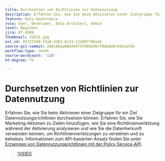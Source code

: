 ```yaml
---
title: Durchsetzen von Richtlinien zur Datennutzung
description: Erfahren Sie, wie Sie beim Aktivieren einer Zielgruppe für ein Ziel Datennutzungsrichtlinien durchsetzen können. Erfahren Sie, wie Sie Marketing-Aktionen zu Zielen hinzufügen, wie Sie eine Richtlinienverletzung während der Aktivierung analysieren und wie Sie die Datenherkunft verwenden können, um Richtlinienverletzungen zu verstehen und zu beheben.
feature: Data Governance
role: User, Developer, Data Architect, Admin
level: Beginner
jira: KT-4380
thumbnail: 33631.jpg
exl-id: 9372f240-73a0-4262-8c23-122007786ea5
source-git-commit: 286c85aa88d44574f00ded67f0de8e0c945a153e
workflow-type: tm+mt
source-wordcount: '110'
ht-degree: 7%

---
```


# Durchsetzen von Richtlinien zur Datennutzung

Erfahren Sie, wie Sie beim Aktivieren einer Zielgruppe für ein Ziel Datennutzungsrichtlinien durchsetzen können. Erfahren Sie, wie Sie Marketing-Aktionen zu Zielen hinzufügen, wie Sie eine Richtlinienverletzung während der Aktivierung analysieren und wie Sie die Datenherkunft verwenden können, um Richtlinienverletzungen zu verstehen und zu beheben. Informationen zum API-basierten Ansatz finden Sie unter [Erzwingen von Datennutzungsrichtlinien mit der Policy Service-API](https://experienceleague.adobe.com/docs/experience-platform/data-governance/enforcement/api-enforcement.html).

>[!VIDEO](https://video.tv.adobe.com/v/33631?learn=on&enablevpops)